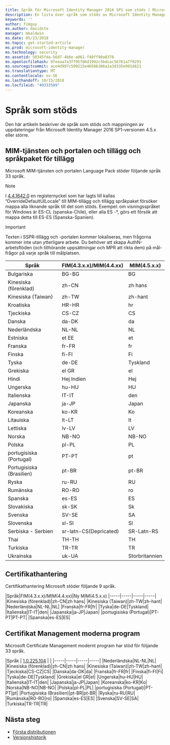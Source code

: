 ```yaml
---
title: Språk för Microsoft Identity Manager 2016 SP1 som stöds | Microsoft Docs
description: En lista över språk som stöds av Microsoft Identity Manager 2016 SP1.
keywords: ''
author: fimguy
ms.author: davidste
manager: mbaldwin
ms.date: 05/23/2018
ms.topic: get-started-article
ms.prod: microsoft-identity-manager
ms.technology: security
ms.assetid: 50345fda-56d7-4b6e-a861-f49ff90a8376
ms.openlocfilehash: 9feeaa7a3ff95f06d1992c5bdcac56761a7f9291
ms.sourcegitcommit: ace4d997c599215e46566386a1a3d335e991d821
ms.translationtype: MT
ms.contentlocale: sv-SE
ms.lasthandoff: 10/15/2018
ms.locfileid: "49333589"
---
```

# <a name="supported-languages"></a>Språk som stöds

Den här artikeln beskriver de språk som stöds och mappningen av uppdateringar från Microsoft Identity Manager 2016 SP1-versionen 4.5.x eller större.

## <a name="mim-service-and-portal-and-add-ins-and-extensions-language-pack"></a>MIM-tjänsten och portalen och tillägg och språkpaket för tillägg 

Microsoft MIM-tjänsten och portalen Language Pack stöder följande språk 33 språk.  

> [!NOTE]
> I [4.4.1642.0](https://support.microsoft.com/en-us/help/4021562/hotfix-rollup-package-build-4-4-1642-0-is-available-for-microsoft) en registernyckel som har lagts till kallas ”OverrideDefaultUILocale” till MIM-tillägg och tillägg språkpaket försöker mappa alla liknande språk till det som stöds. Exempel: om visningsspråket för Windows är ES-CL (spanska-Chile), eller alla ES -\*, görs ett försök att mappa detta till ES-ES (Spanska-Spanien).

> [!IMPORTANT]
> Texten i SSPR-tillägg och -portalen kommer lokaliseras, men frågorna kommer inte utan ytterligare arbete. Du behöver att skapa AuthN-arbetsflöden (och tillhörande uppsättningar och MPR att rikta dem) på mål-frågor på varje språk till målplatsen.

|       Språk        | FIM(4.3.x.x)/MIM(4.4.xx) | MIM(4.5.x.x) |
|-----------------------|--------------------------|--------------|
|       Bulgariska       |          BG-BG           |      BG      |
| Kinesiska (förenklad)  |          zh-CN           |   zh hans    |
|   Kinesiska (Taiwan)    |          zh-TW           |   zh-hant    |
|       Kroatiska        |          HR-HR           |      hr      |
|         Tjeckiska         |          CS-CZ           |      CS      |
|        Danska         |          da-DK           |      da      |
|         Nederländska         |          NL-NL           |      NL      |
|       Estniska        |          et EE           |      et      |
|        Franska         |          fr-FR           |      fr      |
|        Finska        |          fi-FI           |      Fi      |
|        Tyska         |          de-DE           |      Tyskland      |
|         Grekiska         |          el GR           |      el      |
|         Hindi         |          Hej Indien           |      Hej      |
|       Ungerska       |          hu-HU           |      HU      |
|        Italienska        |          IT-IT           |      den      |
|       Japanska        |          ja-JP           |      Japan      |
|        Koreanska         |          ko-KR           |      Ko      |
|      Litauiska       |          lt-LT           |      lt      |
|        Lettiska        |          lv-LV           |      LV      |
|       Norska       |          NB-NO           |    NB-NO     |
|        Polska         |          pl-PL           |      PL      |
| portugisiska (Portugal) |          PT-PT           |      pt      |
|  Portugisiska (Brasilien)  |          pt-BR           |    pt-BR     |
|        Ryska        |          ru-RU           |      RU      |
|       Rumänska        |          RO-RO           |      ro      |
|        Spanska        |          es-ES           |      ES      |
|        Slovakiska         |          sk-SK           |      Sk      |
|        Svenska        |          SV-SE           |      SA      |
|       Slovenska       |          sl-SI           |      Sl      |
|   Serbiska - Serbien    |  sr-latn-CS(Depricated)  |  SR-Latn-RS  |
|         Thai          |          TH-TH           |      TH      |
|        Turkiska        |          TR-TR           |      TR      |
|       Ukrainska       |          uk-UA           |      Storbritannien      |

## <a name="certificate-management"></a>Certifikathantering 
Certifikathantering Microsoft stöder följande 9 språk. 

|Språk|FIM(4.3.x.x)/MIM(4.4.xx)|Ny MIM(4.5.x.x)
|-----|-----|-----|-----|
|Kinesiska (förenklad)|zh-CN|zh hans|
|Kinesiska (Taiwan)|zh-TW|zh-hant|
|Nederländska|NL-NL|NL|
|Franska|fr-FR|fr|
|Tyska|de-DE|Tyskland|
|Italienska|IT-IT|den|
|Japanska|ja-JP|Japan|
|portugisiska (Portugal)|PT-PT|PT-PT|
|Spanska|es-ES|ES|

## <a name="certificate-management-modern-application"></a>Certifikat Management moderna program  
Microsoft Certificate Management modernt program har stöd för följande 33 språk. 

|Språk | [1.0.225.104](https://www.microsoft.com/en-us/download/details.aspx?id=54954) | |
|-----|-----|-----|-----|
|Nederländska|NL-NL|NL|
|Kinesiska (förenklad)|zh-CN|zh hans|
|Kinesiska (Taiwan)|zh-TW|zh-hant|
|Tjeckiska|CS-CZ|CS|
|Danska|da-DK|da|
|Franska|fr-FR|fr|
|Finska|fi-FI|Fi|
|Tyska|de-DE|Tyskland|
|Grekiska|el GR|el|
|Ungerska|hu-HU|HU|
|Italienska|IT-IT|den|
|Japanska|ja-JP|Japan|
|Koreanska|ko-KR|Ko|
|Norska|NB-NO|NB-NO|
|Polska|pl-PL|PL|
|portugisiska (Portugal)|PT-PT|pt|
|Portugisiska (Brasilien)|pt-BR|pt-BR|
|Ryska|ru-RU|RU|
|Rumänska|RO-RO|ro|
|Spanska|es-ES|ES|
|Svenska|SV-SE|SA|
|Turkiska|TR-TR|TR|

## <a name="next-steps"></a>Nästa steg

- [Första distributionen](microsoft-identity-manager-deploy.md)
- [Versionshistorik](/reference/version-history.md)
